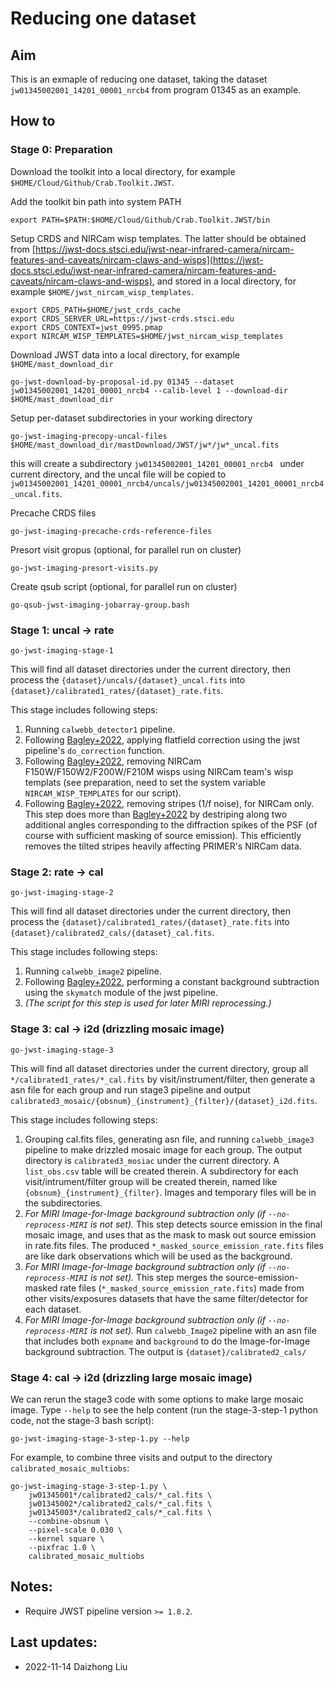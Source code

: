 # Reducing one dataset

## Aim

This is an exmaple of reducing one dataset, taking the dataset `jw01345002001_14201_00001_nrcb4` from program 01345 as an example. 

## How to

### Stage 0: Preparation

Download the toolkit into a local directory, for example `$HOME/Cloud/Github/Crab.Toolkit.JWST`.

Add the toolkit bin path into system PATH

```
export PATH=$PATH:$HOME/Cloud/Github/Crab.Toolkit.JWST/bin
```

Setup CRDS and NIRCam wisp templates. The latter should be obtained from [https://jwst-docs.stsci.edu/jwst-near-infrared-camera/nircam-features-and-caveats/nircam-claws-and-wisps](https://jwst-docs.stsci.edu/jwst-near-infrared-camera/nircam-features-and-caveats/nircam-claws-and-wisps), and stored in a local directory, for example `$HOME/jwst_nircam_wisp_templates`. 

```
export CRDS_PATH=$HOME/jwst_crds_cache
export CRDS_SERVER_URL=https://jwst-crds.stsci.edu
export CRDS_CONTEXT=jwst_0995.pmap
export NIRCAM_WISP_TEMPLATES=$HOME/jwst_nircam_wisp_templates
```

Download JWST data into a local directory, for example `$HOME/mast_download_dir`

```
go-jwst-download-by-proposal-id.py 01345 --dataset jw01345002001_14201_00001_nrcb4 --calib-level 1 --download-dir $HOME/mast_download_dir
```

Setup per-dataset subdirectories in your working directory

```
go-jwst-imaging-precopy-uncal-files $HOME/mast_download_dir/mastDownload/JWST/jw*/jw*_uncal.fits
```

this will create a subdirectory `jw01345002001_14201_00001_nrcb4 ` under current directory, and the uncal file will be copied to `jw01345002001_14201_00001_nrcb4/uncals/jw01345002001_14201_00001_nrcb4_uncal.fits`. 

Precache CRDS files

```
go-jwst-imaging-precache-crds-reference-files
```

Presort visit gropus (optional, for parallel run on cluster)

```
go-jwst-imaging-presort-visits.py
```

Create qsub script (optional, for parallel run on cluster)

```
go-qsub-jwst-imaging-jobarray-group.bash
```


### Stage 1: uncal -> rate

```
go-jwst-imaging-stage-1
```
This will find all dataset directories under the current directory, then process the `{dataset}/uncals/{dataset}_uncal.fits` into `{dataset}/calibrated1_rates/{dataset}_rate.fits`.

This stage includes following steps:

1. Running `calwebb_detector1` pipeline. 
2. Following [Bagley+2022](https://arxiv.org/abs/2211.02495), applying flatfield correction using the jwst pipeline's `do_correction` function. 
3. Following [Bagley+2022](https://arxiv.org/abs/2211.02495), removing NIRCam F150W/F150W2/F200W/F210M wisps using NIRCam team's wisp templats (see preparation, need to set the system variable `NIRCAM_WISP_TEMPLATES` for our script).
4. Following [Bagley+2022](https://arxiv.org/abs/2211.02495), removing stripes (1/f noise), for NIRCam only. This step does more than [Bagley+2022](https://arxiv.org/abs/2211.02495) by destriping along two additional angles corresponding to the diffraction spikes of the PSF (of course with sufficient masking of source emission). This efficiently removes the tilted stripes heavily affecting PRIMER's NIRCam data.


### Stage 2: rate -> cal

```
go-jwst-imaging-stage-2
```
This will find all dataset directories under the current directory, then process the `{dataset}/calibrated1_rates/{dataset}_rate.fits` into `{dataset}/calibrated2_cals/{dataset}_cal.fits`.

This stage includes following steps:

1. Running `calwebb_image2` pipeline. 
2. Following [Bagley+2022](https://arxiv.org/abs/2211.02495), performing a constant background subtraction using the `skymatch` module of the jwst pipeline. 
3. _(The script for this step is used for later MIRI reprocessing.)_


### Stage 3: cal -> i2d (drizzling mosaic image)

```
go-jwst-imaging-stage-3
```
This will find all dataset directories under the current directory, group all `*/calibrated1_rates/*_cal.fits` by visit/instrument/filter, then generate a asn file for each group and run stage3 pipeline and output `calibrated3_mosaic/{obsnum}_{instrument}_{filter}/{dataset}_i2d.fits`.

This stage includes following steps:

1. Grouping cal.fits files, generating asn file, and running `calwebb_image3` pipeline to make drizzled mosaic image for each group. The output directory is `calibrated3_mosiac` under the current directory. A `list_obs.csv` table will be created therein. A subdirectory for each visit/intrument/filter group will be created therein, named like `{obsnum}_{instrument}_{filter}`. Images and temporary files will be in the subdirectories. 
2. _For MIRI Image-for-Image background subtraction only (if `--no-reprocess-MIRI` is not set)._ This step detects source emission in the final mosaic image, and uses that as the mask to mask out source emission in rate.fits files. The produced `*_masked_source_emission_rate.fits` files are like dark observations which will be used as the background. 
3. _For MIRI Image-for-Image background subtraction only (if `--no-reprocess-MIRI` is not set)._ This step merges the source-emission-masked rate files (`*_masked_source_emission_rate.fits`) made from other visits/exposures datasets that have the same filter/detector for each dataset. 
4. _For MIRI Image-for-Image background subtraction only (if `--no-reprocess-MIRI` is not set)._ Run `calwebb_Image2` pipeline with an asn file that includes both `expname` and `background` to do the Image-for-Image background subtraction. The output is `{dataset}/calibrated2_cals/`


### Stage 4: cal -> i2d (drizzling large mosaic image)

We can rerun the stage3 code with some options to make large mosaic image. Type `--help` to see the help content (run the stage-3-step-1 python code, not the stage-3 bash script):

```
go-jwst-imaging-stage-3-step-1.py --help
```

For example, to combine three visits and output to the directory `calibrated_mosaic_multiobs`: 

```
go-jwst-imaging-stage-3-step-1.py \
    jw01345001*/calibrated2_cals/*_cal.fits \
    jw01345002*/calibrated2_cals/*_cal.fits \
    jw01345003*/calibrated2_cals/*_cal.fits \
    --combine-obsnum \
    --pixel-scale 0.030 \
    --kernel square \
    --pixfrac 1.0 \
    calibrated_mosaic_multiobs
```


## Notes: 

- Require JWST pipeline version `>= 1.8.2`.


## Last updates: 

- 2022-11-14 Daizhong Liu








